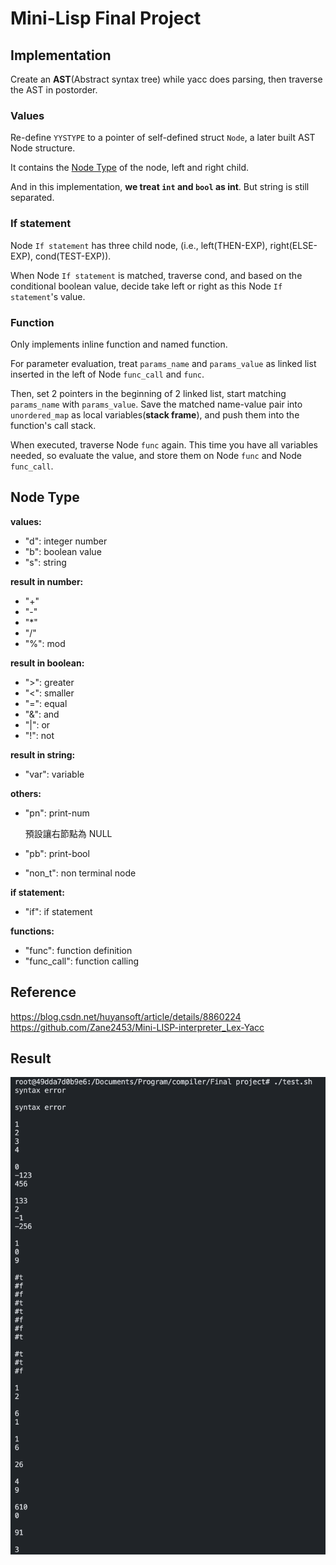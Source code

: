 # Mini-Lisp Final Project

## Implementation

Create an **AST**(Abstract syntax tree) while yacc does parsing, then traverse the AST in postorder.

### Values

Re-define `YYSTYPE` to a pointer of self-defined struct `Node`, a later built AST Node structure.

It contains the [Node Type](#node-type) of the node, left and right child.

And in this implementation, **we treat `int` and `bool` as int**. But string is still separated.

### If statement

Node `If statement` has three child node, (i.e., left(THEN-EXP), right(ELSE-EXP), cond(TEST-EXP)).

When Node `If statement` is matched, traverse cond, and based on the conditional boolean value, decide take left or right as this Node `If statement`'s value.

### Function

Only implements inline function and named function.

For parameter evaluation, treat `params_name` and `params_value` as linked list inserted in the left of Node `func_call` and `func`.

Then, set 2 pointers in the beginning of 2 linked list, start matching `params_name` with `params_value`. Save the matched name-value pair into `unordered_map` as local variables(**stack frame**), and push them into the function's call stack.

When executed, traverse Node `func` again. This time you have all variables needed, so evaluate the value, and store them on Node `func` and Node `func_call`.

## Node Type

**values:**

- "d": integer number
- "b": boolean value
- "s": string

**result in number:**

- "+"
- "-"
- "\*"
- "/"
- "%": mod

**result in boolean:**

- ">": greater
- "<": smaller
- "=": equal
- "&": and
- "|": or
- "!": not

**result in string:**

- "var": variable

**others:**

- "pn": print-num

  預設讓右節點為 NULL

- "pb": print-bool

- "non_t": non terminal node

**if statement:**

- "if": if statement

**functions:**

- "func": function definition
- "func_call": function calling

## Reference

https://blog.csdn.net/huyansoft/article/details/8860224
https://github.com/Zane2453/Mini-LISP-interpreter_Lex-Yacc

## Result

![](result.png)
